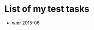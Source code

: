 # List of my test tasks

* [wmr](/w0rm49/test-tasks/tree/master/wmf) 2015-06
                         